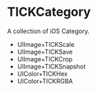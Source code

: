 # TICKCategory
A collection of iOS Category.

* UIImage+TICKScale
* UIImage+TICKSave
* UIImage+TICKCrop
* UIImage+TICKSnapshot
* UIColor+TICKHex
* UIColor+TICKRGBA
